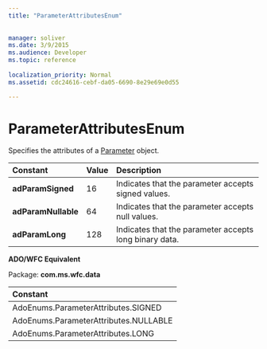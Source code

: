 ```yaml
---
title: "ParameterAttributesEnum"
 
 
manager: soliver
ms.date: 3/9/2015
ms.audience: Developer
ms.topic: reference
  
localization_priority: Normal
ms.assetid: cdc24616-cebf-da05-6690-8e29e69e0d55

---
```


# ParameterAttributesEnum

Specifies the attributes of a [Parameter](parameter-object-ado.md) object. 
  
|**Constant**|**Value**|**Description**|
|:-----|:-----|:-----|
|**adParamSigned** <br/> |16  <br/> |Indicates that the parameter accepts signed values.  <br/> |
|**adParamNullable** <br/> |64  <br/> |Indicates that the parameter accepts null values.  <br/> |
|**adParamLong** <br/> |128  <br/> |Indicates that the parameter accepts long binary data.  <br/> |
   
 **ADO/WFC Equivalent**
  
Package: **com.ms.wfc.data**
  
|**Constant**|
|:-----|
|AdoEnums.ParameterAttributes.SIGNED  <br/> |
|AdoEnums.ParameterAttributes.NULLABLE  <br/> |
|AdoEnums.ParameterAttributes.LONG  <br/> |
   

